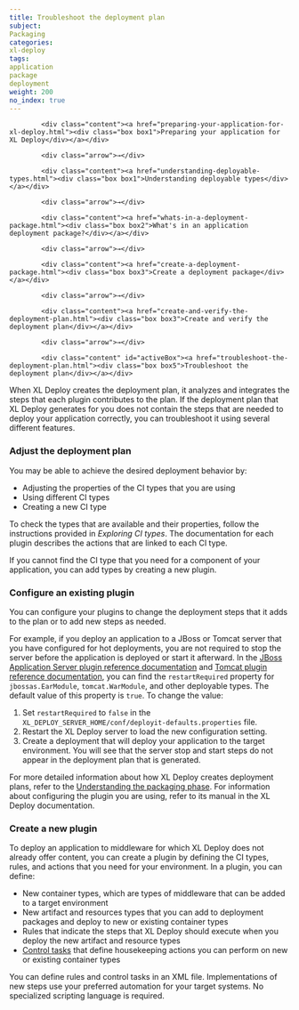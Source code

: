 ```yaml
---
title: Troubleshoot the deployment plan
subject:
Packaging
categories:
xl-deploy
tags:
application
package
deployment
weight: 200
no_index: true
---
```


<html>
<div id="userMap">

            <div class="content"><a href="preparing-your-application-for-xl-deploy.html"><div class="box box1">Preparing your application for XL Deploy</div></a></div>

            <div class="arrow">→</div>

            <div class="content"><a href="understanding-deployable-types.html"><div class="box box1">Understanding deployable types</div></a></div>

            <div class="arrow">→</div>

            <div class="content"><a href="whats-in-a-deployment-package.html"><div class="box box2">What's in an application deployment package?</div></a></div>

            <div class="arrow">→</div>

            <div class="content"><a href="create-a-deployment-package.html"><div class="box box3">Create a deployment package</div></a></div>

            <div class="arrow">→</div>

            <div class="content"><a href="create-and-verify-the-deployment-plan.html"><div class="box box3">Create and verify the deployment plan</div></a></div>

            <div class="arrow">→</div>

            <div class="content" id="activeBox"><a href="troubleshoot-the-deployment-plan.html"><div class="box box5">Troubleshoot the deployment plan</div></a></div>

<div class="clearfix"></div>
</div>
</html>


    

When XL Deploy creates the deployment plan, it analyzes and integrates the steps that each plugin contributes to the plan. If the deployment plan that XL Deploy generates for you does not contain the steps that are needed to deploy your application correctly, you can troubleshoot it using several different features.

### Adjust the deployment plan

You may be able to achieve the desired deployment behavior by:

* Adjusting the properties of the CI types that you are using
* Using different CI types
* Creating a new CI type

To check the types that are available and their properties, follow the instructions provided in *Exploring CI types*. The documentation for each plugin describes the actions that are linked to each CI type.

If you cannot find the CI type that you need for a component of your application, you can add types by creating a new plugin.

### Configure an existing plugin

You can configure your plugins to change the deployment steps that it adds to the plan or to add new steps as needed.

For example, if you deploy an application to a JBoss or Tomcat server that you have configured for hot deployments, you are not required to stop the server before the application is deployed or start it afterward. In the [JBoss Application Server plugin reference documentation](/xl-deploy/latest/jbossPluginManual.html) and [Tomcat plugin reference documentation](/xl-deploy/latest/tomcatPluginManual.html), you can find the `restartRequired` property for `jbossas.EarModule`, `tomcat.WarModule`, and other deployable types. The default value of this property is `true`. To change the value:

1. Set `restartRequired` to `false` in the `XL_DEPLOY_SERVER_HOME/conf/deployit-defaults.properties` file.
2. Restart the XL Deploy server to load the new configuration setting.
3. Create a deployment that will deploy your application to the target environment. You will see that the server stop and start steps do not appear in the deployment plan that is generated.

For more detailed information about how XL Deploy creates deployment plans, refer to the [Understanding the packaging phase](/xl-deploy/concept/understanding-the-xl-deploy-planning-phase.html). For information about configuring the plugin you are using, refer to its manual in the XL Deploy documentation.

### Create a new plugin

To deploy an application to middleware for which XL Deploy does not already offer content, you can create a plugin by defining the CI types, rules, and actions that you need for your environment. In a plugin, you can define:

* New container types, which are types of middleware that can be added to a target environment
* New artifact and resources types that you can add to deployment packages and deploy to new or existing container types
* Rules that indicate the steps that XL Deploy should execute when you deploy the new artifact and resource types
* [Control tasks](/xl-deploy/how-to/using-control-tasks-in-xl-deploy.html) that define housekeeping actions you can perform on new or existing container types

You can define rules and control tasks in an XML file. Implementations of new steps use your preferred automation for your target systems. No specialized scripting language is required.
